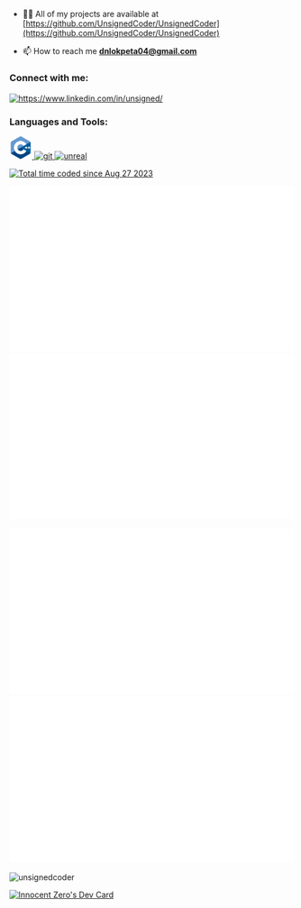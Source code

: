 
- 👨‍💻 All of my projects are available at [https://github.com/UnsignedCoder/UnsignedCoder](https://github.com/UnsignedCoder/UnsignedCoder)

- 📫 How to reach me **dnlokpeta04@gmail.com**

<h3 align="left">Connect with me:</h3>
<p align="left">
<a href="https://www.linkedin.com/in/unsigned/" target="blank"><img align="center" src="https://raw.githubusercontent.com/rahuldkjain/github-profile-readme-generator/master/src/images/icons/Social/linked-in-alt.svg" alt="https://www.linkedin.com/in/unsigned/" height="30" width="40" /></a>
</p>

<h3 align="left">Languages and Tools:</h3>
<p align="left"> <a href="https://www.w3schools.com/cpp/" target="_blank" rel="noreferrer"> <img src="https://raw.githubusercontent.com/devicons/devicon/master/icons/cplusplus/cplusplus-original.svg" alt="cplusplus" width="40" height="40"/> </a> <a href="https://git-scm.com/" target="_blank" rel="noreferrer"> <img src="https://www.vectorlogo.zone/logos/git-scm/git-scm-icon.svg" alt="git" width="40" height="40"/> </a> <a href="https://unrealengine.com/" target="_blank" rel="noreferrer"> <img src="https://raw.githubusercontent.com/kenangundogan/fontisto/036b7eca71aab1bef8e6a0518f7329f13ed62f6b/icons/svg/brand/unreal-engine.svg" alt="unreal" width="40" height="40"/> </a> </p>

<a href="https://wakatime.com/@46ae4352-a792-40e6-95ad-62cb41870b15"><img src="https://wakatime.com/badge/user/46ae4352-a792-40e6-95ad-62cb41870b15.svg" alt="Total time coded since Aug 27 2023" /></a>

![](https://raw.githubusercontent.com/unsignedcoder/github-stats/master/generated/overview.svg#gh-dark-mode-only)![](https://raw.githubusercontent.com/unsignedcoder/github-stats/master/generated/overview.svg#gh-light-mode-only)

![](https://raw.githubusercontent.com/unsignedcoder/github-stats/master/generated/languages.svg#gh-dark-mode-only)![](https://raw.githubusercontent.com/unsignedcoder/github-stats/master/generated/languages.svg#gh-light-mode-only)

<p><img align="center" src="https://github-readme-streak-stats.herokuapp.com/?user=unsignedcoder&theme=dark" alt="unsignedcoder" /></p>

<a href="https://app.daily.dev/hx878"><img src="https://api.daily.dev/devcards/v2/9VFny1d1nTh6c1PZGaCDP.png?r=yx5" width="356" alt="Innocent Zero's Dev Card"/></a>
